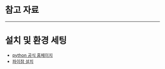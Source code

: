 참고 자료
================
- - - 
# 설치 및 환경 세팅 

* [python 공식 홈페이지](https://www.python.org/downloads/release/python-3810/)
* [파이참 설치](https://www.jetbrains.com/ko-kr/pycharm/download/#section=windows)